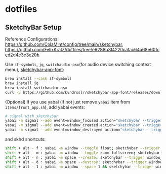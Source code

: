 # dotfiles

## SketchyBar Setup

Reference Configurations: https://github.com/ColaMint/config/tree/main/sketchybar, https://github.com/FelixKratz/dotfiles/tree/e6288b3f4220ca1ac64a68e60fced2d4c3e3e20b

Use `sf-symbols`, `jq`, `switchaudio-osx`(for audio device switching context menu), [sketchybar-app-font](https://github.com/kvndrsslr/sketchybar-app-font):
```bash
brew install --cask sf-symbols
brew install jq
brew install switchaudio-osx
curl -L https://github.com/kvndrsslr/sketchybar-app-font/releases/download/v1.0.4/sketchybar-app-font.ttf -o $HOME/Library/Fonts/sketchybar-app-font.ttf
```

(Optional) If you use yabai (if not just remove `yabai` item from `ìtems/front_app.sh`), add yabai events:
```bash
# signal with sketchybar
yabai -m signal --add event=window_focused action="sketchybar --trigger window_focus"
yabai -m signal --add event=window_created action="sketchybar --trigger windows_on_spaces"
yabai -m signal --add event=window_destroyed action="sketchybar --trigger windows_on_spaces"
```
and skhd shortcuts:
```bash
shift + alt - f : yabai -m window --toggle float; sketchybar --trigger window_focus
shift + alt - m : yabai -m window --toggle zoom-fullscreen; sketchybar --trigger window_focus
shift + alt - n : yabai -m space --create; sketchybar --trigger window_focus
shift + alt - d : yabai -m space --destroy; sketchybar --trigger window_focus
shift + alt - 1 : yabai -m window --space 1 && sketchybar --trigger windows_on_spaces
```
